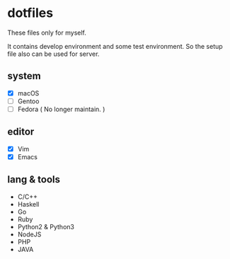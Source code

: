 # dotfiles

These files only for myself.

It contains develop environment and some test environment. So the setup file
also can be used for server.

## system
- [x] macOS
- [ ] Gentoo
- [ ] Fedora ( No longer maintain. )

## editor
- [X] Vim
- [X] Emacs

## lang & tools
- C/C++
- Haskell
- Go
- Ruby
- Python2 & Python3
- NodeJS
- PHP
- JAVA
